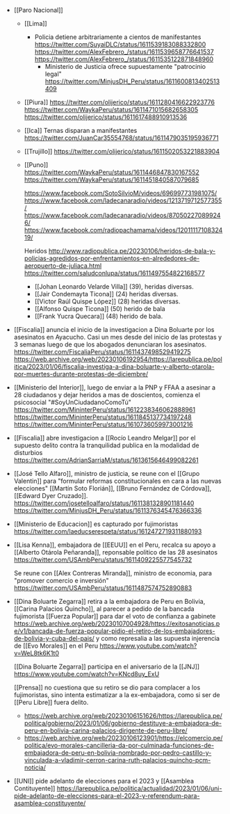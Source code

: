 - [[Paro Nacional]]

  - [[Lima]]
    - Policia detiene arbitrariamente a cientos de manifestantes
      https://twitter.com/SuyaiDLC/status/1611539183088332800
      https://twitter.com/AlexFebrero_/status/1611539658776641537
      https://twitter.com/AlexFebrero_/status/1611535122871848960
      - Ministerio de Justicia ofrece supuestamente "patrocinio legal" https://twitter.com/MinjusDH_Peru/status/1611600813402513409
  - [[Piura]]
    https://twitter.com/olijerico/status/1611280416622923776
    https://twitter.com/WaykaPeru/status/1611471015682658305
    https://twitter.com/olijerico/status/1611617488910913536
  - [[Ica]]
    Ternas disparan a manifestantes https://twitter.com/JuanCar35554768/status/1611479035195936771
  - [[Trujillo]]
    https://twitter.com/olijerico/status/1611502053221883904
  - [[Puno]]
    https://twitter.com/WaykaPeru/status/1611446847830167552
    https://twitter.com/WaykaPeru/status/1611451840587079685

    https://www.facebook.com/SotoSilvioM/videos/696997731981075/
    https://www.facebook.com/ladecanaradio/videos/1213719712577355/
    https://www.facebook.com/ladecanaradio/videos/870502270899246/
    https://www.facebook.com/radiopachamama/videos/1201111710832419/

    Heridos http://www.radiopublica.pe/20230106/heridos-de-bala-y-policias-agredidos-por-enfrentamientos-en-alrededores-de-aeropuerto-de-juliaca.html
    https://twitter.com/saludconlupa/status/1611497554822168577

    - [[Johan Leonardo Velarde Villa]] (39), heridas diversas.
    - [[Jair Condemayta Ticona]] (24) heridas diversas.
    - [[Victor Raúl Quispe López]] (28) heridas diversas.
    - [[Alfonso Quispe Ticona]] (50) herido de bala
    - [[Frank Yucra Quecara]] (48) herido de bala.

- [[Fiscalia]] anuncia el inicio de la investigacion a Dina Boluarte por los asesinatos en Ayacucho. Casi un mes desde del inicio de las protestas y 3 semanas luego de que los abogados denunciaran los asesinatos.
  https://twitter.com/FiscaliaPeru/status/1611437498529419275
  https://web.archive.org/web/20230106192954/https://larepublica.pe/politica/2023/01/06/fiscalia-investiga-a-dina-boluarte-y-alberto-otarola-por-muertes-durante-protestas-de-diciembre/
- [[Ministerio del Interior]], luego de enviar a la PNP y FFAA a asesinar a 28 ciudadanos y dejar heridos a mas de doscientos, comienza el psicosocial "#SoyUnCiudadanoComoTú"
  https://twitter.com/MininterPeru/status/1612238346062888961
  https://twitter.com/MininterPeru/status/1611845137734197248
  https://twitter.com/MininterPeru/status/1610736059973001216
- [[Fiscalia]] abre investigacion a [[Rocío Leandro Melgar]] por el supuesto delito contra la tranquilidad publica en la modalidad de disturbios https://twitter.com/AdrianSarriaM/status/1613615646499082261
- [[José Tello Alfaro]], ministro de justicia, se reune con el [[Grupo Valentin]] para "formular reformas constitucionales en cara a las nuevas elecciones"
  [[Martín Soto Florián]], [[Bruno Fernández de Córdova]], [[Edward Dyer Cruzado]].
  https://twitter.com/josetelloalfaro/status/1611381328901181440
  https://twitter.com/MinjusDH_Peru/status/1611376345476366336
- [[Ministerio de Educacion]] es capturado por fujimoristas https://twitter.com/laeducserespeta/status/1612472719311880193
- [[Lisa Kenna]], embajadora de [[EEUU]] en el Peru, recalca su apoyo a [[Alberto Otárola Peñaranda]], reponsable politico de las 28 asesinatos https://twitter.com/USAmbPeru/status/1611409225577545732

  Se reune con [[Alex Contreras Miranda]], ministro de economia, para "promover comercio e inversión" https://twitter.com/USAmbPeru/status/1611487574752890883

- [[Dina Boluarte Zegarra]] retira a la embajadora de Peru en Bolivia, [[Carina Palacios Quincho]], al parecer a pedido de la bancada fujimorista [[Fuerza Popular]] para dar el voto de confianza a gabinete https://web.archive.org/web/20230107004928/https://exitosanoticias.pe/v1/bancada-de-fuerza-popular-pidio-el-retiro-de-los-embajadores-de-bolivia-y-cuba-del-pais/ y como represalia a las supuesta injerencia de [[Evo Morales]] en el Peru
  https://www.youtube.com/watch?v=WeL8tk6K1t0

  [[Dina Boluarte Zegarra]] participa en el aniversario de la [[JNJ]]
  https://www.youtube.com/watch?v=KNcd8uy_ExU

  [[Prensa]] no cuestiona que su retiro se dio para complacer a los fujimoristas, sino intenta estimatizar a la ex-embajadora, como si ser de [[Peru Libre]] fuera delito.

  - https://web.archive.org/web/20230106151626/https://larepublica.pe/politica/gobierno/2023/01/06/gobierno-destituye-a-embajadora-de-peru-en-bolivia-carina-palacios-dirigente-de-peru-libre/
  - https://web.archive.org/web/20230106123901/https://elcomercio.pe/politica/evo-morales-cancilleria-da-por-culminada-funciones-de-embajadora-de-peru-en-bolivia-nombrado-por-pedro-castillo-y-vinculada-a-vladimir-cerron-carina-ruth-palacios-quincho-pcm-noticia/

- [[UNI]] pide adelanto de elecciones para el 2023 y [[Asamblea Contituyente]]
  https://larepublica.pe/politica/actualidad/2023/01/06/uni-pide-adelanto-de-elecciones-para-el-2023-y-referendum-para-asamblea-constituyente/
